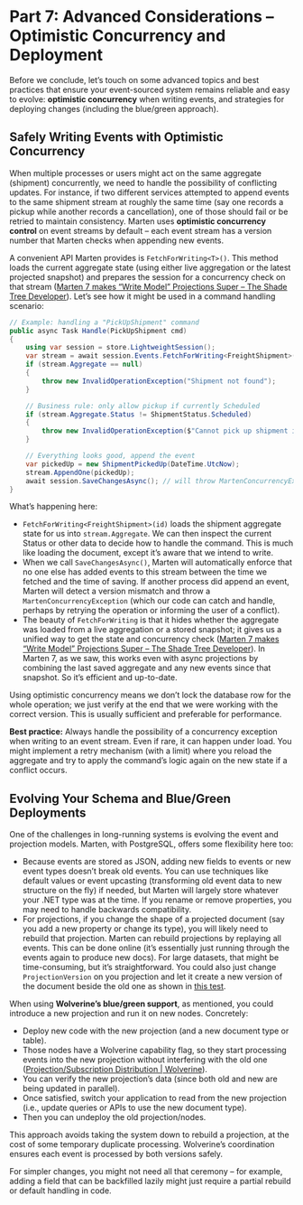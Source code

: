 # Part 7: Advanced Considerations – Optimistic Concurrency and Deployment

Before we conclude, let’s touch on some advanced topics and best practices that ensure your event-sourced system remains reliable and easy to evolve: **optimistic concurrency** when writing events, and strategies for deploying changes (including the blue/green approach).

## Safely Writing Events with Optimistic Concurrency

When multiple processes or users might act on the same aggregate (shipment) concurrently, we need to handle the possibility of conflicting updates. For instance, if two different services attempted to append events to the same shipment stream at roughly the same time (say one records a pickup while another records a cancellation), one of those should fail or be retried to maintain consistency. Marten uses **optimistic concurrency control** on event streams by default – each event stream has a version number that Marten checks when appending new events.

A convenient API Marten provides is `FetchForWriting<T>()`. This method loads the current aggregate state (using either live aggregation or the latest projected snapshot) and prepares the session for a concurrency check on that stream ([Marten 7 makes “Write Model” Projections Super – The Shade Tree Developer](https://jeremydmiller.com/2024/03/05/marten-7-makes-write-model-projections-super)). Let’s see how it might be used in a command handling scenario:

```csharp
// Example: handling a "PickUpShipment" command
public async Task Handle(PickUpShipment cmd)
{
    using var session = store.LightweightSession();
    var stream = await session.Events.FetchForWriting<FreightShipment>(cmd.ShipmentId);
    if (stream.Aggregate == null)
    {
        throw new InvalidOperationException("Shipment not found");
    }

    // Business rule: only allow pickup if currently Scheduled
    if (stream.Aggregate.Status != ShipmentStatus.Scheduled)
    {
        throw new InvalidOperationException($"Cannot pick up shipment in status {stream.Aggregate.Status}");
    }

    // Everything looks good, append the event
    var pickedUp = new ShipmentPickedUp(DateTime.UtcNow);
    stream.AppendOne(pickedUp);
    await session.SaveChangesAsync(); // will throw MartenConcurrencyException if conflict
}
```

What’s happening here:
- `FetchForWriting<FreightShipment>(id)` loads the shipment aggregate state for us into `stream.Aggregate`. We can then inspect the current Status or other data to decide how to handle the command. This is much like loading the document, except it’s aware that we intend to write.
- When we call `SaveChangesAsync()`, Marten will automatically enforce that no one else has added events to this stream between the time we fetched and the time of saving. If another process did append an event, Marten will detect a version mismatch and throw a `MartenConcurrencyException` (which our code can catch and handle, perhaps by retrying the operation or informing the user of a conflict).
- The beauty of `FetchForWriting` is that it hides whether the aggregate was loaded from a live aggregation or a stored snapshot; it gives us a unified way to get the state and concurrency check ([Marten 7 makes “Write Model” Projections Super – The Shade Tree Developer](https://jeremydmiller.com/2024/03/05/marten-7-makes-write-model-projections-super/)). In Marten 7, as we saw, this works even with async projections by combining the last saved aggregate and any new events since that snapshot. So it’s efficient and up-to-date.

Using optimistic concurrency means we don’t lock the database row for the whole operation; we just verify at the end that we were working with the correct version. This is usually sufficient and preferable for performance.

**Best practice:** Always handle the possibility of a concurrency exception when writing to an event stream. Even if rare, it can happen under load. You might implement a retry mechanism (with a limit) where you reload the aggregate and try to apply the command’s logic again on the new state if a conflict occurs.

## Evolving Your Schema and Blue/Green Deployments

One of the challenges in long-running systems is evolving the event and projection models. Marten, with PostgreSQL, offers some flexibility here too:
- Because events are stored as JSON, adding new fields to events or new event types doesn’t break old events. You can use techniques like default values or event upcasting (transforming old event data to new structure on the fly) if needed, but Marten will largely store whatever your .NET type was at the time. If you rename or remove properties, you may need to handle backwards compatibility.
- For projections, if you change the shape of a projected document (say you add a new property or change its type), you will likely need to rebuild that projection. Marten can rebuild projections by replaying all events. This can be done online (it’s essentially just running through the events again to produce new docs). For large datasets, that might be time-consuming, but it’s straightforward. You could also just change `ProjectionVersion` on you projection and let it create a new version of the document beside the old one as shown in [this test](https://github.com/JasperFx/marten/blob/master/src/EventSourcingTests/Aggregation/blue_green_deployment_of_aggregates.cs).

When using **Wolverine’s blue/green support**, as mentioned, you could introduce a new projection and run it on new nodes. Concretely:
- Deploy new code with the new projection (and a new document type or table).
- Those nodes have a Wolverine capability flag, so they start processing events into the new projection without interfering with the old one ([Projection/Subscription Distribution | Wolverine](https://wolverinefx.net/guide/durability/marten/distribution.html)).
- You can verify the new projection’s data (since both old and new are being updated in parallel).
- Once satisfied, switch your application to read from the new projection (i.e., update queries or APIs to use the new document type).
- Then you can undeploy the old projection/nodes.

This approach avoids taking the system down to rebuild a projection, at the cost of some temporary duplicate processing. Wolverine’s coordination ensures each event is processed by both versions safely.

For simpler changes, you might not need all that ceremony – for example, adding a field that can be backfilled lazily might just require a partial rebuild or default handling in code.